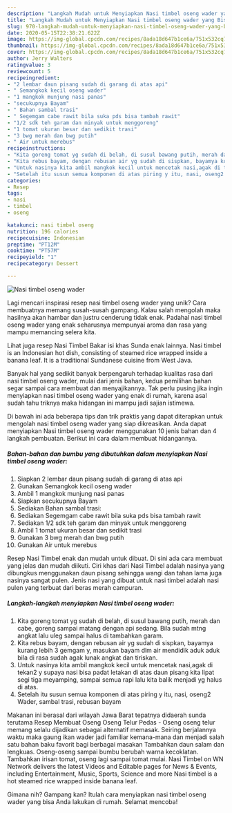 ```yaml
---
description: "Langkah Mudah untuk Menyiapkan Nasi timbel oseng wader yang Bisa Manjain Lidah"
title: "Langkah Mudah untuk Menyiapkan Nasi timbel oseng wader yang Bisa Manjain Lidah"
slug: 970-langkah-mudah-untuk-menyiapkan-nasi-timbel-oseng-wader-yang-bisa-manjain-lidah
date: 2020-05-15T22:38:21.622Z
image: https://img-global.cpcdn.com/recipes/8ada18d647b1ce6a/751x532cq70/nasi-timbel-oseng-wader-foto-resep-utama.jpg
thumbnail: https://img-global.cpcdn.com/recipes/8ada18d647b1ce6a/751x532cq70/nasi-timbel-oseng-wader-foto-resep-utama.jpg
cover: https://img-global.cpcdn.com/recipes/8ada18d647b1ce6a/751x532cq70/nasi-timbel-oseng-wader-foto-resep-utama.jpg
author: Jerry Walters
ratingvalue: 3
reviewcount: 5
recipeingredient:
- "2 lembar daun pisang sudah di garang di atas api"
- " Semangkok kecil oseng wader"
- "1 mangkok munjung nasi panas"
- "secukupnya Bayam"
- " Bahan sambal trasi"
- " Segemgam cabe rawit bila suka pds bisa tambah rawit"
- "1/2 sdk teh garam dan minyak untuk menggoreng"
- "1 tomat ukuran besar dan sedikit trasi"
- "3 bwg merah dan bwg putih"
- " Air untuk merebus"
recipeinstructions:
- "Kita goreng tomat yg sudah di belah, di susul bawang putih, merah dan cabe, goreng sampai matang dengan api sedang. Bila sudah mtng angkat lalu uleg sampai halus di tambahkan garam."
- "Kita rebus bayam, dengan rebusan air yg sudah di sispkan, bayamya kurang lebih 3 gemgam y, masukan bayam dlm air mendidik aduk aduk bila di rasa sudah agak lunak angkat dan tiriskan."
- "Untuk nasinya kita ambil mangkok kecil untuk mencetak nasi,agak di tekan2 y supaya nasi bisa padat letakan di atas daun pisang kita lipat segi tiga meyamping, sampai semua rapi lalu kita balik menjadi yg halus di atas."
- "Setelah itu susun semua komponen di atas piring y itu, nasi, oseng2 Wader, sambal trasi, rebusan bayam"
categories:
- Resep
tags:
- nasi
- timbel
- oseng

katakunci: nasi timbel oseng 
nutrition: 196 calories
recipecuisine: Indonesian
preptime: "PT12M"
cooktime: "PT57M"
recipeyield: "1"
recipecategory: Dessert

---
```



![Nasi timbel oseng wader](https://img-global.cpcdn.com/recipes/8ada18d647b1ce6a/751x532cq70/nasi-timbel-oseng-wader-foto-resep-utama.jpg)

Lagi mencari inspirasi resep nasi timbel oseng wader yang unik? Cara membuatnya memang susah-susah gampang. Kalau salah mengolah maka hasilnya akan hambar dan justru cenderung tidak enak. Padahal nasi timbel oseng wader yang enak seharusnya mempunyai aroma dan rasa yang mampu memancing selera kita.

Lihat juga resep Nasi Timbel Bakar isi khas Sunda enak lainnya. Nasi timbel is an Indonesian hot dish, consisting of steamed rice wrapped inside a banana leaf. It is a traditional Sundanese cuisine from West Java.

Banyak hal yang sedikit banyak berpengaruh terhadap kualitas rasa dari nasi timbel oseng wader, mulai dari jenis bahan, kedua pemilihan bahan segar sampai cara membuat dan menyajikannya. Tak perlu pusing jika ingin menyiapkan nasi timbel oseng wader yang enak di rumah, karena asal sudah tahu triknya maka hidangan ini mampu jadi sajian istimewa.


Di bawah ini ada beberapa tips dan trik praktis yang dapat diterapkan untuk mengolah nasi timbel oseng wader yang siap dikreasikan. Anda dapat menyiapkan Nasi timbel oseng wader menggunakan 10 jenis bahan dan 4 langkah pembuatan. Berikut ini cara dalam membuat hidangannya.

<!--inarticleads1-->

##### Bahan-bahan dan bumbu yang dibutuhkan dalam menyiapkan Nasi timbel oseng wader:

1. Siapkan 2 lembar daun pisang sudah di garang di atas api
1. Gunakan  Semangkok kecil oseng wader
1. Ambil 1 mangkok munjung nasi panas
1. Siapkan secukupnya Bayam
1. Sediakan  Bahan sambal trasi:
1. Sediakan  Segemgam cabe rawit bila suka pds bisa tambah rawit
1. Sediakan 1/2 sdk teh garam dan minyak untuk menggoreng
1. Ambil 1 tomat ukuran besar dan sedikit trasi
1. Gunakan 3 bwg merah dan bwg putih
1. Gunakan  Air untuk merebus


Resep Nasi Timbel enak dan mudah untuk dibuat. Di sini ada cara membuat yang jelas dan mudah diikuti. Ciri khas dari Nasi Timbel adalah nasinya yang dibungkus menggunakan daun pisang sehingga wangi dan tahan lama juga nasinya sangat pulen. Jenis nasi yang dibuat untuk nasi timbel adalah nasi pulen yang terbuat dari beras merah campuran. 

<!--inarticleads2-->

##### Langkah-langkah menyiapkan Nasi timbel oseng wader:

1. Kita goreng tomat yg sudah di belah, di susul bawang putih, merah dan cabe, goreng sampai matang dengan api sedang. Bila sudah mtng angkat lalu uleg sampai halus di tambahkan garam.
1. Kita rebus bayam, dengan rebusan air yg sudah di sispkan, bayamya kurang lebih 3 gemgam y, masukan bayam dlm air mendidik aduk aduk bila di rasa sudah agak lunak angkat dan tiriskan.
1. Untuk nasinya kita ambil mangkok kecil untuk mencetak nasi,agak di tekan2 y supaya nasi bisa padat letakan di atas daun pisang kita lipat segi tiga meyamping, sampai semua rapi lalu kita balik menjadi yg halus di atas.
1. Setelah itu susun semua komponen di atas piring y itu, nasi, oseng2 Wader, sambal trasi, rebusan bayam


Makanan ini berasal dari wilayah Jawa Barat tepatnya didaerah sunda terutama Resep Membuat Oseng Oseng Telur Pedas - Oseng oseng telur memang selalu dijadikan sebagai alternatif memasak. Seiring berjalannya waktu maka gaung ikan wader jadi familiar kemana-mana dan menjadi salah satu bahan baku favorit bagi berbagai masakan Tambahkan daun salam dan lengkuas. Oseng-oseng sampai bumbu berubah warna kecoklatan. Tambahkan irisan tomat, oseng lagi sampai tomat mulai. Nasi Timbel on WN Network delivers the latest Videos and Editable pages for News &amp; Events, including Entertainment, Music, Sports, Science and more Nasi timbel is a hot steamed rice wrapped inside banana leaf. 

Gimana nih? Gampang kan? Itulah cara menyiapkan nasi timbel oseng wader yang bisa Anda lakukan di rumah. Selamat mencoba!
